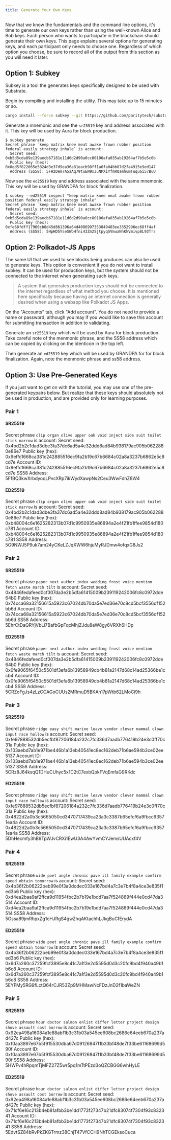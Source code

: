 ```yaml
---
title: Generate Your Own Keys
---
```


Now that we know the fundamentals and the command line options, it's time to generate our own keys rather than using the well-known Alice and Bob keys. Each person who wants to participate in the blockchain should generate their own keys. This page explains several options for generating keys, and each participant only needs to choose one. Regardless of which option you choose, be sure to record all of the output from this section as you will need it later.

## Option 1: Subkey
Subkey is a tool the generates keys specifically designed to be used with Substrate.

Begin by compiling and installing the utility. This may take up to 15 minutes or so.
```bash
cargo install --force subkey --git https://github.com/paritytech/substrate
```

Generate a mnemonic and see the `sr25519` key and address associated with it. This key will be used by Aura for block production.
```
$ subkey generate
Secret phrase `keep matrix knee meat awake frown rubber position federal easily strategy inhale` is account:
  Secret seed: 0xb5d5cda89e139aecb67181e11d6d2d90a0cc80106afa035ab19264af7b5e5c0b
  Public key (hex): 0x8ed5f822065e5824d3e37d9ea36a81eacb98ff1a6fa04bb87d2fa4915e9ed147
  Address (SS58): 5FHzDem7A5aAq79tuEN9xJuNPXiYfmRQamhumTuqu6i57BuU
```

Now see the `ed25519` key and address associated with the same mnemonic. This key will be used by GRANDPA for block finalization.
```
$ subkey --ed25519 inspect "keep matrix knee meat awake frown rubber position federal easily strategy inhale"
Secret phrase `keep matrix knee meat awake frown rubber position federal easily strategy inhale` is account:
  Secret seed: 0xb5d5cda89e139aecb67181e11d6d2d90a0cc80106afa035ab19264af7b5e5c0b
  Public key (hex): 0xfe68fdff17960cb8d45d861396a64d4086997353849403ee3352996ec68ff4af
  Address (SS58): 5HpHD5YseSWbHfni43Zm2SjtpyqSVmuaNhKkVmivp8L93Trs
```

## Option 2: Polkadot-JS Apps
The same UI that we used to see blocks being produces can also be used to generate keys. This option is convenient if you do not want to install subkey. It can be used for production keys, but the system should not be connected to the internet when generating such keys.

> A system that generates production keys should not be connected to the internet regardless of what method you choose. It is mentioned here specifically because having an internet connection is generally desired when using a webapp like Polkadot JS Apps.

On the "Accounts" tab, click "Add account". You do not need to provide a name or password, although you may if you would like to save this account for submitting transaction in addition to validating.

Generate an `sr25519` key which will be used by Aura for block production. Take careful note of the menmonic phrase, and the SS58 address which can be copied by clicking on the identicon in the top left.

Then generate an `ed25519` key which will be used by GRANDPA for for block finalization. Again, note the menmonic phrase and ss58 address.

## Option 3: Use Pre-Generated Keys
If you just want to get on with the tutorial, you may use one of the pre-generated keypairs below. But realize that these keys should absolutely not be used in production, and are provided only for learning purposes.

### Pair 1

#### SR25519
Secret phrase `clip organ olive upper oak void inject side suit toilet stick narrow` is account:
  Secret seed:      0x4bd2b2c1dad3dbe3fa37dc6ad5a4e32ddd8ad84b938179ac905b0622880e86e7
  Public key (hex): 0x9effc1668ca381c242885516ec9fa2b19c67b6684c02a8a3237b6862e5c8cd7e
  Account ID:       0x9effc1668ca381c242885516ec9fa2b19c67b6684c02a8a3237b6862e5c8cd7e
  SS58 Address:     5FfBQ3kwXrbdyoqLPvcXRp7ikWydXawpNs2Ceu3WwFdhZ8W4

#### ED25519
Secret phrase `clip organ olive upper oak void inject side suit toilet stick narrow` is account:
  Secret seed:      0x4bd2b2c1dad3dbe3fa37dc6ad5a4e32ddd8ad84b938179ac905b0622880e86e7
  Public key (hex): 0xb48004c6e1625282313b07d1c9950935e86894a2e4f21fb1ffee9854d180c781
  Account ID:       0xb48004c6e1625282313b07d1c9950935e86894a2e4f21fb1ffee9854d180c781
  SS58 Address:     5G9NWJ5P9uk7am24yCKeLZJqXWW6hjuMyRJDmw4ofqxG8Js2

### Pair 2

#### SR25519
Secret phrase `paper next author index wedding frost voice mention fetch waste march tilt` is account:
  Secret seed:      0x4846fedafeed0cf307da3e2b5dfa61415009b239119242006fc8c0972dde64b0
  Public key (hex): 0x74cca68a32156615a5923c67024db70da5e7ed36e70c8cd5bcf3556df152bb6d
  Account ID:       0x74cca68a32156615a5923c67024db70da5e7ed36e70c8cd5bcf3556df152bb6d
  SS58 Address:     5EhrCtDaQRYjVbLi7BafbGpFqcMhjZJdu8eW8gy6VRXh6HDp

#### ED25519
Secret phrase `paper next author index wedding frost voice mention fetch waste march tilt` is account:
  Secret seed:      0x4846fedafeed0cf307da3e2b5dfa61415009b239119242006fc8c0972dde64b0
  Public key (hex): 0x0fe9065f6450c5501df3efa6b13958949cb4b81a2147d68c14ad25366be1ccb4
  Account ID:       0x0fe9065f6450c5501df3efa6b13958949cb4b81a2147d68c14ad25366be1ccb4
  SS58 Address:     5CRZoFgJs4zLzCCAGoCUUs2MRmuD5BKAh17pWtb62LMoCi9h

### Pair 3

#### SR25519
Secret phrase `ridge easy shift marine leave vendor clever mammal clown input race hollow` is account:
  Secret seed:      0xfe97888532db5ecfbf87206184a232c7fc336d7aadb776419b24e3c0ff70c31a
  Public key (hex): 0x103aebd7ab1e971be446b1a13eb40541ec8ec162deb71b6ae594b3ce02ee5137
  Account ID:       0x103aebd7ab1e971be446b1a13eb40541ec8ec162deb71b6ae594b3ce02ee5137
  SS58 Address:     5CRz8J64ksqQ1DHuCUhyc5x1C2tC7exbQpkFVqEmfaG9RKdc

#### ED25519
Secret phrase `ridge easy shift marine leave vendor clever mammal clown input race hollow` is account:
  Secret seed:      0xfe97888532db5ecfbf87206184a232c7fc336d7aadb776419b24e3c0ff70c31a
  Public key (hex): 0x4822d2a0b3c5665050cd3470717439ca23a3c3387b65efcf6a9fbcc93571ea4a
  Account ID:       0x4822d2a0b3c5665050cd3470717439ca23a3c3387b65efcf6a9fbcc93571ea4a
  SS58 Address:     5DhHecmfy3hB9TpWJvCRXi1EwU3A4AwYvmCYJemsUUAcxf4V

### Pair 4

#### SR25519
Secret phrase `wide poet angle chronic pave ill family example confirm speed obtain tomorrow` is account:
  Secret seed:      0x4b36f2b06222beb99e0f3a0dcdec033e167bd4a7c3e7b4f8a4ce3e835f1ed3b6
  Public key (hex): 0xd4ea2baa9af2ffca9d11954fbc2b7b19e1bdd7aa7f524869f444e0cd47da3514
  Account ID:       0xd4ea2baa9af2ffca9d11954fbc2b7b19e1bdd7aa7f524869f444e0cd47da3514
  SS58 Address:     5Gssa89jmRhpxZg1cHJRgS4gwZhqAKtachhLJkgBuCfErydA

#### ED25519
Secret phrase `wide poet angle chronic pave ill family example confirm speed obtain tomorrow` is account:
  Secret seed:      0x4b36f2b06222beb99e0f3a0dcdec033e167bd4a7c3e7b4f8a4ce3e835f1ed3b6
  Public key (hex): 0x6d7a260c37259fcf3895e8c41c7a1f3e2d5595d0d3c20fc9bd4f940a49b1b6c8
  Account ID:       0x6d7a260c37259fcf3895e8c41c7a1f3e2d5595d0d3c20fc9bd4f940a49b1b6c8
  SS58 Address:     5EYFMy5RG9fLctQ64rCJR53Zp9MHMawNcFDzJnD2f1baWeZN

### Pair 5

#### SR25519
Secret phrase `hour doctor salmon enlist differ letter project design shove assault cost borrow` is account:
  Secret seed:      0x92ea498a16084a1e88abf1b3c31b03a545ee608bc2686e64eeb670a237ad427c
  Public key (hex): 0xf0aa3897e67b5f915530dba67d09126847f1b33bf48de7f33be61168699d590f
  Account ID:       0xf0aa3897e67b5f915530dba67d09126847f1b33bf48de7f33be61168699d590f
  SS58 Address:     5HWFv4hRpqmTjMFZ27Z5wr5pq1mTtPEzd3oQZCBGG6whHyLE

#### ED25519
Secret phrase `hour doctor salmon enlist differ letter project design shove assault cost borrow` is account:
  Secret seed:      0x92ea498a16084a1e88abf1b3c31b03a545ee608bc2686e64eeb670a237ad427c
  Public key (hex): 0x71cf6e16c213b4eb81afbb3be1dd1773f27347b21dfc83074f7304f93c832341
  Account ID:       0x71cf6e16c213b4eb81afbb3be1dd1773f27347b21dfc83074f7304f93c832341
  SS58 Address:     5EdvtSZ84bRvPkZKGTrmz38ChjT47VfCCH9NhTCGEksoCuca
